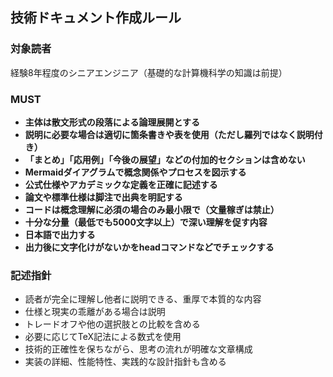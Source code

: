 ## 技術ドキュメント作成ルール

### 対象読者

経験8年程度のシニアエンジニア（基礎的な計算機科学の知識は前提）

### MUST

- **主体は散文形式の段落による論理展開とする**
- **説明に必要な場合は適切に箇条書きや表を使用（ただし羅列ではなく説明付き）**
- **「まとめ」「応用例」「今後の展望」などの付加的セクションは含めない**
- **Mermaidダイアグラムで概念関係やプロセスを図示する**
- **公式仕様やアカデミックな定義を正確に記述する**
- **論文や標準仕様は脚注で出典を明記する**
- **コードは概念理解に必須の場合のみ最小限で（文量稼ぎは禁止）**
- **十分な分量（最低でも5000文字以上）で深い理解を促す内容**
- **日本語で出力する**
- **出力後に文字化けがないかをheadコマンドなどでチェックする**

### 記述指針

- 読者が完全に理解し他者に説明できる、重厚で本質的な内容
- 仕様と現実の乖離がある場合は説明
- トレードオフや他の選択肢との比較を含める
- 必要に応じてTeX記法による数式を使用
- 技術的正確性を保ちながら、思考の流れが明確な文章構成
- 実装の詳細、性能特性、実践的な設計指針も含める
